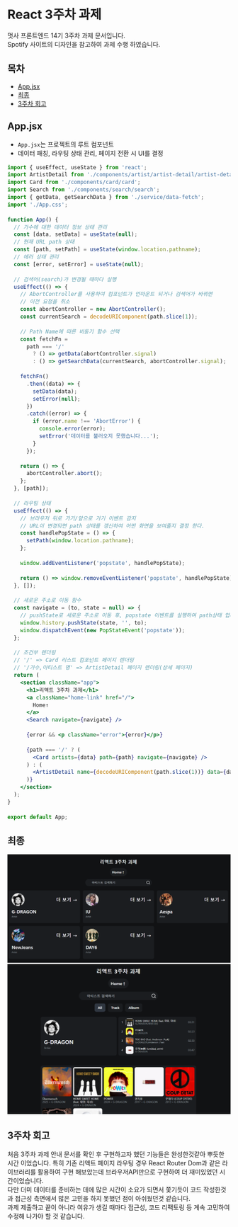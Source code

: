 # React 3주차 과제

멋사 프론트엔드 14기 3주차 과제 문서입니다. <br/>
Spotify 사이트의 디자인을 참고하여 과제 수행 하였습니다.

## 목차

- [App.jsx](#appjsx)
- [최종](#최종)
- [3주차 회고](#3주차-회고)

## App.jsx

- `App.jsx`는 프로젝트의 루트 컴포넌트
- 데이터 패칭, 라우팅 상태 관리, 페이지 전환 시 UI를 결정

```jsx
import { useEffect, useState } from 'react';
import ArtistDetail from './components/artist/artist-detail/artist-detail';
import Card from './components/card/card';
import Search from './components/search/search';
import { getData, getSearchData } from './service/data-fetch';
import './App.css';

function App() {
  // 가수에 대한 데이터 정보 상태 관리
  const [data, setData] = useState(null);
  // 현재 URL path 상태
  const [path, setPath] = useState(window.location.pathname);
  // 에러 상태 관리
  const [error, setError] = useState(null);

  // 검색어(search)가 변경될 때마다 실행
  useEffect(() => {
    // AbortController를 사용하여 컴포넌트가 언마운트 되거나 검색어가 바뀌면
    // 이전 요청을 취소
    const abortController = new AbortController();
    const currentSearch = decodeURIComponent(path.slice(1));

    // Path Name에 따른 비동기 함수 선택
    const fetchFn =
      path === '/'
        ? () => getData(abortController.signal)
        : () => getSearchData(currentSearch, abortController.signal);

    fetchFn()
      .then((data) => {
        setData(data);
        setError(null);
      })
      .catch((error) => {
        if (error.name !== 'AbortError') {
          console.error(error);
          setError('데이터를 불러오지 못했습니다...');
        }
      });

    return () => {
      abortController.abort();
    };
  }, [path]);

  // 라우팅 상태
  useEffect(() => {
    // 브라우저 뒤로 가기/앞으로 가기 이벤트 감지
    // URL이 변경되면 path 상태를 갱신하여 어떤 화면을 보여줄지 결정 한다.
    const handlePopState = () => {
      setPath(window.location.pathname);
    };

    window.addEventListener('popstate', handlePopState);

    return () => window.removeEventListener('popstate', handlePopState);
  }, []);

  // 새로운 주소로 이동 함수
  const navigate = (to, state = null) => {
    // pushState로 새로운 주소로 이동 후, popstate 이벤트를 실행하여 path상태 업데이트
    window.history.pushState(state, '', to);
    window.dispatchEvent(new PopStateEvent('popstate'));
  };

  // 조건부 렌더링
  // '/' => Card 리스트 컴포넌트 페이지 렌더링
  // '/가수,아티스트 명' => ArtistDetail 페이지 렌더링(상세 페이지)
  return (
    <section className="app">
      <h1>리액트 3주차 과제</h1>
      <a className="home-link" href="/">
        Home↑
      </a>
      <Search navigate={navigate} />

      {error && <p className="error">{error}</p>}

      {path === '/' ? (
        <Card artists={data} path={path} navigate={navigate} />
      ) : (
        <ArtistDetail name={decodeURIComponent(path.slice(1))} data={data} />
      )}
    </section>
  );
}

export default App;
```

## 최종

![Main Page](./public/mainpage.png)
![Detail Page](./public/detailpage.png)

## 3주차 회고

처음 3주차 과제 안내 문서를 확인 후 구현하고자 했던 기능들은 완성한것같아 뿌듯한 시간 이었습니다. 특히 기존 리액트 페이지 라우팅 경우 React Router Dom과 같은 라이브러리를 활용하여 구현 해보았는데 브라우저API만으로 구현하여 더 재미있었던 시간이었습니다.<br/> 다만 더미 데이터를 준비하는 데에 많은 시간이 소요가 되면서 쫓기듯이 코드 작성한것과 접근성 측면에서 많은 고민을 하지 못했던 점이 아쉬웠던것 같습니다.<br/> 과제 제출하고 끝이 아니라 여유가 생길 때마다 접근성, 코드 리팩토링 등 계속 고민하여 수정해 나가야 할 것 같습니다.
